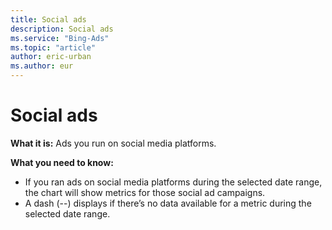 ```yaml
---
title: Social ads
description: Social ads
ms.service: "Bing-Ads"
ms.topic: "article"
author: eric-urban
ms.author: eur
---
```


# Social ads

**What it is:**  Ads you run on social media platforms.

**What you need to know:**
- If you ran ads on social media platforms during the selected date range, the chart will show metrics for those social ad campaigns.
- A dash (--) displays if there’s no data available for a metric during the selected date range.


